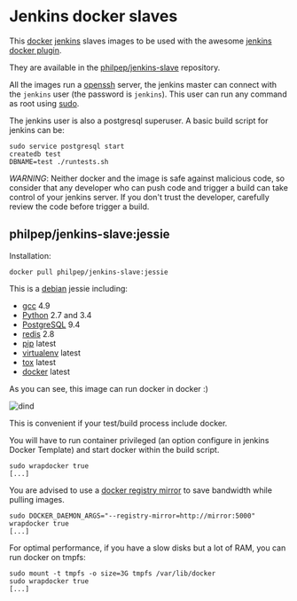 Jenkins docker slaves
=====================

This [docker](https://www.docker.com/) [jenkins](https://jenkins-ci.org) slaves
images to be used with the awesome [jenkins docker
plugin](https://wiki.jenkins-ci.org/display/JENKINS/Docker+Plugin>).

They are available in the
[philpep/jenkins-slave](https://registry.hub.docker.com/u/philpep/jenkins-slave/)
repository.

All the images run a [openssh](http://www.openssh.com) server, the jenkins
master can connect with the `jenkins` user (the password is `jenkins`). This
user can run any command as root using [sudo](http://www.sudo.ws).

The jenkins user is also a postgresql superuser. A basic build script for jenkins can be:

    sudo service postgresql start
    createdb test
    DBNAME=test ./runtests.sh


*WARNING*: Neither docker and the image is safe against malicious code, so
consider that any developer who can push code and trigger a build can take
control of your jenkins server. If you don't trust the developer, carefully
review the code before trigger a build.


philpep/jenkins-slave:jessie
----------------------------

Installation:

    docker pull philpep/jenkins-slave:jessie

This is a [debian](https://debian.org) jessie including:

  * [gcc](https://gcc.gnu.org/) 4.9
  * [Python](https://python.org) 2.7 and 3.4
  * [PostgreSQL](http://www.postgresql.org) 9.4
  * [redis](http://redis.io) 2.8
  * [pip](https://pip.pypa.io/en/stable/) latest
  * [virtualenv](https://virtualenv.pypa.io) latest
  * [tox](https://tox.readthedocs.org) latest
  * [docker](https://www.docker.com/) latest

As you can see, this image can run docker in docker :)

![dind](http://dl.philpep.org/docker-meme.jpg)

This is convenient if your test/build process include docker.

You will have to run container privileged (an option configure in jenkins
Docker Template) and start docker within the build script.

    sudo wrapdocker true
    [...]

You are advised to use a [docker registry
mirror](https://docs.docker.com/articles/registry_mirror/) to save bandwidth
while pulling images.

    sudo DOCKER_DAEMON_ARGS="--registry-mirror=http://mirror:5000" wrapdocker true
    [...]


For optimal performance, if you have a slow disks but a lot of RAM, you can run docker on tmpfs:

    sudo mount -t tmpfs -o size=3G tmpfs /var/lib/docker
    sudo wrapdocker true
    [...]
